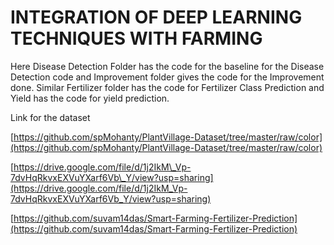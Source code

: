 # INTEGRATION OF DEEP LEARNING TECHNIQUES WITH FARMING
Here Disease Detection Folder has the code for the baseline for the Disease Detection code and Improvement folder gives the code for the Improvement done. Similar Fertilizer folder has the code for Fertilizer Class Prediction and Yield has the code for yield prediction.

Link for the dataset

[https://github.com/spMohanty/PlantVillage-Dataset/tree/master/raw/color](https://github.com/spMohanty/PlantVillage-Dataset/tree/master/raw/color)

[https://drive.google.com/file/d/1j2IkM\_Vp-7dvHqRkvxEXVuYXarf6Vb\_Y/view?usp=sharing](https://drive.google.com/file/d/1j2IkM_Vp-7dvHqRkvxEXVuYXarf6Vb_Y/view?usp=sharing)

[https://github.com/suvam14das/Smart-Farming-Fertilizer-Prediction](https://github.com/suvam14das/Smart-Farming-Fertilizer-Prediction)
